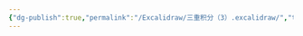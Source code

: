 ```yaml
---
{"dg-publish":true,"permalink":"/Excalidraw/三重积分（3）.excalidraw/","tags":["excalidraw"]}
---
```

<style> .container {font-family: sans-serif; text-align: center;} .button-wrapper button {z-index: 1;height: 40px; width: 100px; margin: 10px;padding: 5px;} .excalidraw .App-menu_top .buttonList { display: flex;} .excalidraw-wrapper { height: 800px; margin: 50px; position: relative;} :root[dir="ltr"] .excalidraw .layer-ui__wrapper .zen-mode-transition.App-menu_bottom--transition-left {transform: none;} </style><script src="https://cdn.jsdelivr.net/npm/react@17/umd/react.production.min.js"></script><script src="https://cdn.jsdelivr.net/npm/react-dom@17/umd/react-dom.production.min.js"></script><script type="text/javascript" src="https://cdn.jsdelivr.net/npm/@excalidraw/excalidraw@0/dist/excalidraw.production.min.js"></script><div id="三重积分（3）excalidraw.md"></div><script>(function(){const InitialData={"type":"excalidraw","version":2,"source":"https://github.com/zsviczian/obsidian-excalidraw-plugin/releases/tag/2.6.7","elements":[{"id":"mV_fKBJZyuoidcuptSav4","type":"arrow","x":-113.20001220703125,"y":-16.737525939941406,"width":283.20001220703125,"height":0,"angle":0,"strokeColor":"#1e1e1e","backgroundColor":"transparent","fillStyle":"solid","strokeWidth":1,"strokeStyle":"solid","roughness":0,"opacity":100,"groupIds":[],"frameId":null,"index":"a0","roundness":{"type":2},"seed":387381179,"version":37,"versionNonce":624246485,"isDeleted":false,"boundElements":null,"updated":1740503115130,"link":null,"locked":false,"points":[[0,0],[283.20001220703125,0]],"lastCommittedPoint":null,"startBinding":null,"endBinding":null,"startArrowhead":null,"endArrowhead":"arrow","elbowed":false},{"id":"ktXzIAwLcajh5nBhgUCpI","type":"arrow","x":-110.79998779296875,"y":-17.537513732910156,"width":201.22565736724994,"height":116.17768744884114,"angle":0,"strokeColor":"#1e1e1e","backgroundColor":"transparent","fillStyle":"solid","strokeWidth":1,"strokeStyle":"solid","roughness":0,"opacity":100,"groupIds":[],"frameId":null,"index":"a1","roundness":{"type":2},"seed":400436635,"version":91,"versionNonce":1302574325,"isDeleted":false,"boundElements":null,"updated":1740503124896,"link":null,"locked":false,"points":[[0,0],[-201.22565736724994,116.17768744884114]],"lastCommittedPoint":null,"startBinding":null,"endBinding":null,"startArrowhead":null,"endArrowhead":"arrow","elbowed":false},{"id":"cSbjdCTRmUW3wNEDcLiIA","type":"arrow","x":-110.79998779296875,"y":-17.537513732910156,"width":1.4210854715202004e-14,"height":280.8000030517578,"angle":0,"strokeColor":"#1e1e1e","backgroundColor":"transparent","fillStyle":"solid","strokeWidth":1,"strokeStyle":"solid","roughness":0,"opacity":100,"groupIds":[],"frameId":null,"index":"a2","roundness":{"type":2},"seed":1480113077,"version":25,"versionNonce":1039521179,"isDeleted":false,"boundElements":null,"updated":1740503129761,"link":null,"locked":false,"points":[[0,0],[1.4210854715202004e-14,-280.8000030517578]],"lastCommittedPoint":null,"startBinding":null,"endBinding":null,"startArrowhead":null,"endArrowhead":"arrow","elbowed":false},{"id":"nKugax6FUm6Msc91yaobg","type":"line","x":-110.79998779296875,"y":-18.337501525878906,"width":83.20001220703125,"height":249.6000213623047,"angle":0,"strokeColor":"#1e1e1e","backgroundColor":"transparent","fillStyle":"solid","strokeWidth":1,"strokeStyle":"solid","roughness":0,"opacity":100,"groupIds":[],"frameId":null,"index":"a3","roundness":{"type":2},"seed":195078901,"version":199,"versionNonce":1733573435,"isDeleted":false,"boundElements":null,"updated":1740503156162,"link":null,"locked":false,"points":[[0,0],[20,-4.800018310546875],[30.4000244140625,-12],[42.4000244140625,-28],[55.20001220703125,-56],[71.20001220703125,-116],[78.4000244140625,-164],[81.5999755859375,-207.20001220703125],[83.20001220703125,-249.6000213623047]],"lastCommittedPoint":[83.20001220703125,-249.6000213623047],"startBinding":null,"endBinding":null,"startArrowhead":null,"endArrowhead":null},{"id":"O5QSg6qvrGV4xXpD8uMuG","type":"line","x":-190.80001831054688,"y":-11.537491064807455,"width":80.79998779296875,"height":242.39994856027897,"angle":0,"strokeColor":"#1e1e1e","backgroundColor":"transparent","fillStyle":"solid","strokeWidth":1,"strokeStyle":"solid","roughness":0,"opacity":100,"groupIds":[],"frameId":null,"index":"a4","roundness":{"type":2},"seed":944040059,"version":283,"versionNonce":804781109,"isDeleted":false,"boundElements":[],"updated":1740503166340,"link":null,"locked":false,"points":[[80.79998779296875,-7.200072802025723],[61.37691665401035,-11.861627657728462],[51.276895951948354,-18.853915485400755],[39.623053268573315,-34.39237239656748],[27.192299594541755,-61.58467199110923],[11.653842683375036,-119.8538854079844],[4.661525218448191,-166.46925614148458],[1.553881255822136,-208.42310165653655],[0,-249.6000213623047]],"lastCommittedPoint":null,"startBinding":null,"endBinding":null,"startArrowhead":null,"endArrowhead":null},{"id":"hOwPBTY0L02NiVInPhvwi","type":"line","x":-28.39996337890625,"y":-265.53751373291016,"width":162.4000244140625,"height":9.600006103515625,"angle":0,"strokeColor":"#1e1e1e","backgroundColor":"transparent","fillStyle":"solid","strokeWidth":1,"strokeStyle":"solid","roughness":0,"opacity":100,"groupIds":[],"frameId":null,"index":"a5","roundness":{"type":2},"seed":1158951669,"version":205,"versionNonce":1359067317,"isDeleted":false,"boundElements":null,"updated":1740503194633,"link":null,"locked":false,"points":[[0,0],[-24,-2.4000091552734375],[-49.60003662109375,-4.8000030517578125],[-81.60003662109375,-5.600006103515625],[-110.4000244140625,-4.8000030517578125],[-139.20001220703125,-2.4000091552734375],[-162.4000244140625,4]],"lastCommittedPoint":[-162.4000244140625,4],"startBinding":null,"endBinding":null,"startArrowhead":null,"endArrowhead":null},{"id":"h1lwzDOgUdYoFdF5AAvAF","type":"line","x":-190,"y":-259.1375198364258,"width":76.800048828125,"height":24.000030517578125,"angle":0,"strokeColor":"#1e1e1e","backgroundColor":"transparent","fillStyle":"solid","strokeWidth":1,"strokeStyle":"solid","roughness":0,"opacity":100,"groupIds":[],"frameId":null,"index":"a6","roundness":{"type":2},"seed":414137787,"version":107,"versionNonce":634764251,"isDeleted":false,"boundElements":null,"updated":1740503214298,"link":null,"locked":false,"points":[[0,0],[21.60003662109375,12.800003051757812],[50.4000244140625,21.600006103515625],[76.800048828125,24.000030517578125]],"lastCommittedPoint":[73.60003662109375,25.600006103515625],"startBinding":null,"endBinding":null,"startArrowhead":null,"endArrowhead":null},{"id":"dyCOFtuVxpt2S4onMHBOR","type":"line","x":-109.199951171875,"y":-262.16249505677575,"width":79.19995117187496,"height":26.849984010035858,"angle":0,"strokeColor":"#1e1e1e","backgroundColor":"transparent","fillStyle":"solid","strokeWidth":1,"strokeStyle":"solid","roughness":0,"opacity":100,"groupIds":[],"frameId":null,"index":"a7","roundness":{"type":2},"seed":285585941,"version":203,"versionNonce":800715355,"isDeleted":false,"boundElements":[],"updated":1740503230710,"link":null,"locked":false,"points":[[79.19995117187496,0],[56.924941301375355,14.319976677379186],[27.224991083135276,24.164961709998522],[0,26.849984010035858]],"lastCommittedPoint":null,"startBinding":null,"endBinding":null,"startArrowhead":null,"endArrowhead":null},{"id":"rwSEG5xo","type":"text","x":191.5999755859375,"y":-29.53748321533203,"width":11,"height":25,"angle":0,"strokeColor":"#1e1e1e","backgroundColor":"transparent","fillStyle":"solid","strokeWidth":1,"strokeStyle":"solid","roughness":0,"opacity":100,"groupIds":[],"frameId":null,"index":"a8","roundness":null,"seed":607634325,"version":6,"versionNonce":103655259,"isDeleted":false,"boundElements":null,"updated":1740503241240,"link":null,"locked":false,"text":"y","rawText":"y","fontSize":20,"fontFamily":5,"textAlign":"left","verticalAlign":"top","containerId":null,"originalText":"y","autoResize":true,"lineHeight":1.25},{"id":"mRznCxX5","type":"text","x":-300.39996337890625,"y":36.06249237060547,"width":12,"height":25,"angle":0,"strokeColor":"#1e1e1e","backgroundColor":"transparent","fillStyle":"solid","strokeWidth":1,"strokeStyle":"solid","roughness":0,"opacity":100,"groupIds":[],"frameId":null,"index":"a9","roundness":null,"seed":2096663861,"version":6,"versionNonce":756067349,"isDeleted":false,"boundElements":null,"updated":1740503244672,"link":null,"locked":false,"text":"x","rawText":"x","fontSize":20,"fontFamily":5,"textAlign":"left","verticalAlign":"top","containerId":null,"originalText":"x","autoResize":true,"lineHeight":1.25},{"id":"uRTfRTUl","type":"text","x":-114.79998779296875,"y":-333.53751373291016,"width":12,"height":25,"angle":0,"strokeColor":"#1e1e1e","backgroundColor":"transparent","fillStyle":"solid","strokeWidth":1,"strokeStyle":"solid","roughness":0,"opacity":100,"groupIds":[],"frameId":null,"index":"aA","roundness":null,"seed":366763099,"version":6,"versionNonce":1459881397,"isDeleted":false,"boundElements":null,"updated":1740503248160,"link":null,"locked":false,"text":"z","rawText":"z","fontSize":20,"fontFamily":5,"textAlign":"left","verticalAlign":"top","containerId":null,"originalText":"z","autoResize":true,"lineHeight":1.25},{"id":"AZ3byVuQ","type":"image","x":-16.0999755859375,"y":-269.20001220703125,"width":37,"height":12,"angle":0,"strokeColor":"#000000","backgroundColor":"transparent","fillStyle":"hachure","strokeWidth":1,"strokeStyle":"solid","roughness":1,"opacity":100,"roundness":null,"seed":14057,"version":49,"versionNonce":784987797,"updated":1740503265172,"isDeleted":false,"groupIds":[],"boundElements":[],"link":null,"locked":false,"fileId":"47b9db053c47fbaaf03ae0f62c939c999ed72500","scale":[1,1],"index":"aB","frameId":null,"status":"pending","crop":null},{"id":"B8mvY12Z","type":"image","x":-26,"y":-150.60000610351562,"width":52,"height":18,"angle":0,"strokeColor":"#000000","backgroundColor":"transparent","fillStyle":"hachure","strokeWidth":1,"strokeStyle":"solid","roughness":1,"opacity":100,"roundness":null,"seed":35852,"version":38,"versionNonce":952521435,"updated":1740503286619,"isDeleted":false,"groupIds":[],"boundElements":[],"link":null,"locked":false,"fileId":"6ba651e34b62f2aed06a1c0ed8a50820a914ac43","scale":[1,1],"index":"aC","frameId":null,"status":"pending","crop":null}],"appState":{"theme":"dark","viewBackgroundColor":"#ffffff","currentItemStrokeColor":"#1e1e1e","currentItemBackgroundColor":"transparent","currentItemFillStyle":"solid","currentItemStrokeWidth":1,"currentItemStrokeStyle":"solid","currentItemRoughness":0,"currentItemOpacity":100,"currentItemFontFamily":5,"currentItemFontSize":20,"currentItemTextAlign":"left","currentItemStartArrowhead":null,"currentItemEndArrowhead":"arrow","currentItemArrowType":"round","scrollX":645,"scrollY":516.8625183105469,"zoom":{"value":1},"currentItemRoundness":"round","gridSize":null,"gridStep":5,"gridModeEnabled":false,"gridColor":{"Bold":"rgba(217, 217, 217, 0.5)","Regular":"rgba(230, 230, 230, 0.5)"},"currentStrokeOptions":null,"frameRendering":{"enabled":true,"clip":true,"name":true,"outline":true},"objectsSnapModeEnabled":false,"activeTool":{"type":"selection","customType":null,"locked":false,"lastActiveTool":null}},"files":{}};InitialData.scrollToContent=true;App=()=>{const e=React.useRef(null),t=React.useRef(null),[n,i]=React.useState({width:void 0,height:void 0});return React.useEffect(()=>{i({width:t.current.getBoundingClientRect().width,height:t.current.getBoundingClientRect().height});const e=()=>{i({width:t.current.getBoundingClientRect().width,height:t.current.getBoundingClientRect().height})};return window.addEventListener("resize",e),()=>window.removeEventListener("resize",e)},[t]),React.createElement(React.Fragment,null,React.createElement("div",{className:"excalidraw-wrapper",ref:t},React.createElement(ExcalidrawLib.Excalidraw,{ref:e,width:n.width,height:n.height,initialData:InitialData,viewModeEnabled:!0,zenModeEnabled:!0,gridModeEnabled:!1})))},excalidrawWrapper=document.getElementById("三重积分（3）excalidraw.md");ReactDOM.render(React.createElement(App),excalidrawWrapper);})();</script>